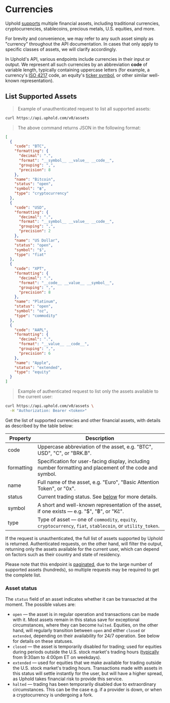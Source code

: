 # Currencies

Uphold [supports](https://uphold.com/en/transparency) multiple financial assets, including traditional currencies, cryptocurrencies, stablecoins, precious metals, U.S. equities, and more.

<aside class="notice">
  For brevity and convenience, we may refer to any such asset simply as "currency" throughout the API documentation.
  In cases that only apply to specific classes of assets, we will clarify accordingly.
</aside>

In Uphold's API, various endpoints include currencies in their input or output. We represent all such currencies by an abbreviation **code** of variable length, typically containing uppercase letters (for example, a currency's [ISO 4217](https://en.wikipedia.org/wiki/ISO_4217) code, an equity's [ticker symbol](https://en.wikipedia.org/wiki/Ticker_symbol), or other similar well-known representation).

## List Supported Assets

> Example of unauthenticated request to list all supported assets:

```bash
curl https://api.uphold.com/v0/assets
```

> The above command returns JSON in the following format:

```json
[
  {
    "code": "BTC",
    "formatting": {
      "decimal": ".",
      "format": "__symbol__ __value__ __code__",
      "grouping": ",",
      "precision": 8
    },
    "name": "Bitcoin",
    "status": "open",
    "symbol": "฿",
    "type": "cryptocurrency"
  },
  {
    "code": "USD",
    "formatting": {
      "decimal": ".",
      "format": "__symbol__ __value__ __code__",
      "grouping": ",",
      "precision": 2
    },
    "name": "US Dollar",
    "status": "open",
    "symbol": "$",
    "type": "fiat"
  },
  {
    "code": "XPT",
    "formatting": {
      "decimal": ".",
      "format": "__code__ __value__ __symbol__",
      "grouping": ",",
      "precision": 8
    },
    "name": "Platinum",
    "status": "open",
    "symbol": "oz",
    "type": "commodity"
  },
  {
    "code": "AAPL",
    "formatting": {
      "decimal": ".",
      "format": "__value__ __code__",
      "grouping": ",",
      "precision": 6
    },
    "name": "Apple",
    "status": "extended",
    "type": "equity"
  }
]
```

> Example of authenticated request to list only the assets available to the current user:

```bash
curl https://api.uphold.com/v0/assets \
  -H "Authorization: Bearer <token>"
```

Get the list of supported currencies and other financial assets, with details as described by the table below:

Property   | Description
---------- | --------------------------------------------------------------------------------------------------------
code       | Uppercase abbreviation of the asset, e.g. "BTC", USD", "C", or "BRK.B".
formatting | Specification for user-facing display, including number formatting and placement of the code and symbol.
name       | Full name of the asset, e.g. "Euro", "Basic Attention Token", or "0x".
status     | Current trading status. See [below](#asset-status) for more details.
symbol     | A short and well-known representation of the asset, if one exists — e.g. "$", "฿", or "Kč".
type       | Type of asset — one of `commodity`, `equity`, `cryptocurrency`, `fiat`, `stablecoin`, or `utility_token`.

If the request is unauthenticated, the full list of assets supported by Uphold is returned.
Authenticated requests, on the other hand, will filter the output, returning only the assets available for the current user, which can depend on factors such as their country and state of residency.

Please note that this endpoint is [paginated](#pagination), due to the large number of supported assets (hundreds), so multiple requests may be required to get the complete list.

### Asset status

The `status` field of an asset indicates whether it can be transacted at the moment.
The possible values are:

* `open` — the asset is in regular operation and transactions can be made with it.
  Most assets remain in this status save for exceptional circumstances, where they can become `halted`.
  Equities, on the other hand, will regularly transition between `open` and either `closed` or `extended`,
  depending on their availability for 24/7 operation. See below for details on these statuses.
* `closed` — the asset is temporarily disabled for trading;
  used for equities during periods outside the U.S. stock market's trading hours
  ([typically](https://www.nasdaq.com/stock-market-trading-hours-for-nasdaq) from 9:30am to 4:00pm ET on weekdays).
* `extended` — used for equities that we make available for trading outside the U.S. stock market's trading hours.
  Transactions made with assets in this status will settle instantly for the user,
  but will have a higher spread, as Uphold takes financial risk to provide this service.
* `halted` — trading has been temporarily disabled due to extraordinary circumstances.
  This can be the case e.g. if a provider is down, or when a cryptocurrency is undergoing a fork.
